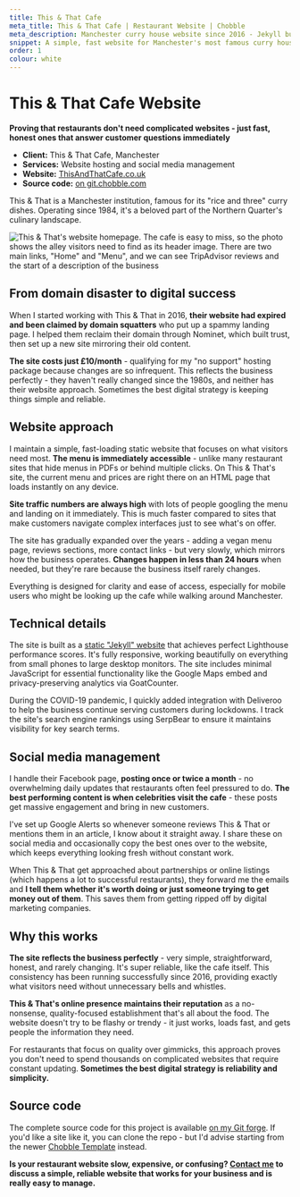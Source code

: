 ```yaml
---
title: This & That Cafe
meta_title: This & That Cafe | Restaurant Website | Chobble
meta_description: Manchester curry house website since 2016 - Jekyll build, instant menu loading - social media management included
snippet: A simple, fast website for Manchester's most famous curry house
order: 1
colour: white
---
```


# This & That Cafe Website

**Proving that restaurants don't need complicated websites - just fast, honest ones that answer customer questions immediately**

- **Client:** This & That Cafe, Manchester
- **Services:** Website hosting and social media management
- **Website:** [ThisAndThatCafe.co.uk](https://www.thisandthatcafe.co.uk)
- **Source code:** [on git.chobble.com](https://git.chobble.com/hosted-by-chobble/this-and-that)

This & That is a Manchester institution, famous for its "rice and three" curry dishes. Operating since 1984, it's a beloved part of the Northern Quarter's culinary landscape.

![This & That's website homepage. The cafe is easy to miss, so the photo shows the alley visitors need to find as its header image. There are two main links, "Home" and "Menu", and we can see TripAdvisor reviews and the start of a description of the business](/assets/examples/this-and-that.png)

## From domain disaster to digital success

When I started working with This & That in 2016, **their website had expired and been claimed by domain squatters** who put up a spammy landing page. I helped them reclaim their domain through Nominet, which built trust, then set up a new site mirroring their old content.

**The site costs just £10/month** - qualifying for my "no support" hosting package because changes are so infrequent. This reflects the business perfectly - they haven't really changed since the 1980s, and neither has their website approach. Sometimes the best digital strategy is keeping things simple and reliable.

## Website approach

I maintain a simple, fast-loading static website that focuses on what visitors need most. **The menu is immediately accessible** - unlike many restaurant sites that hide menus in PDFs or behind multiple clicks. On This & That's site, the current menu and prices are right there on an HTML page that loads instantly on any device.

**Site traffic numbers are always high** with lots of people googling the menu and landing on it immediately. This is much faster compared to sites that make customers navigate complex interfaces just to see what's on offer.

The site has gradually expanded over the years - adding a vegan menu page, reviews sections, more contact links - but very slowly, which mirrors how the business operates. **Changes happen in less than 24 hours** when needed, but they're rare because the business itself rarely changes.

Everything is designed for clarity and ease of access, especially for mobile users who might be looking up the cafe while walking around Manchester.

## Technical details

The site is built as a [static "Jekyll" website](/services/static-websites/) that achieves perfect Lighthouse performance scores. It's fully responsive, working beautifully on everything from small phones to large desktop monitors. The site includes minimal JavaScript for essential functionality like the Google Maps embed and privacy-preserving analytics via GoatCounter.

During the COVID-19 pandemic, I quickly added integration with Deliveroo to help the business continue serving customers during lockdowns. I track the site's search engine rankings using SerpBear to ensure it maintains visibility for key search terms.

## Social media management

I handle their Facebook page, **posting once or twice a month** - no overwhelming daily updates that restaurants often feel pressured to do. **The best performing content is when celebrities visit the cafe** - these posts get massive engagement and bring in new customers.

I've set up Google Alerts so whenever someone reviews This & That or mentions them in an article, I know about it straight away. I share these on social media and occasionally copy the best ones over to the website, which keeps everything looking fresh without constant work.

When This & That get approached about partnerships or online listings (which happens a lot to successful restaurants), they forward me the emails and **I tell them whether it's worth doing or just someone trying to get money out of them**. This saves them from getting ripped off by digital marketing companies.

## Why this works

**The site reflects the business perfectly** - very simple, straightforward, honest, and rarely changing. It's super reliable, like the cafe itself. This consistency has been running successfully since 2016, providing exactly what visitors need without unnecessary bells and whistles.

**This & That's online presence maintains their reputation** as a no-nonsense, quality-focused establishment that's all about the food. The website doesn't try to be flashy or trendy - it just works, loads fast, and gets people the information they need.

For restaurants that focus on quality over gimmicks, this approach proves you don't need to spend thousands on complicated websites that require constant updating. **Sometimes the best digital strategy is reliability and simplicity.**

## Source code

The complete source code for this project is available [on my Git forge](https://git.chobble.com/hosted-by-chobble/this-and-that). If you'd like a site like it, you can clone the repo - but I'd advise starting from the newer [Chobble Template](https://git.chobble.com/chobble/chobble-template) instead.

**Is your restaurant website slow, expensive, or confusing? [Contact me](/contact/) to discuss a simple, reliable website that works for your business and is really easy to manage.**
